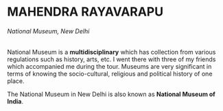 # MAHENDRA RAYAVARAPU

###### National Museum, New Delhi

National Museum is a **multidisciplinary** which has collection from various regulations such as history, arts, etc. I went there with three of my friends which accompanied me during the  tour. Museums are very significant in terms of knowing the socio-cultural, religious and political history of one place.

The National Museum in New Delhi is also known as **National Museum of India**.

